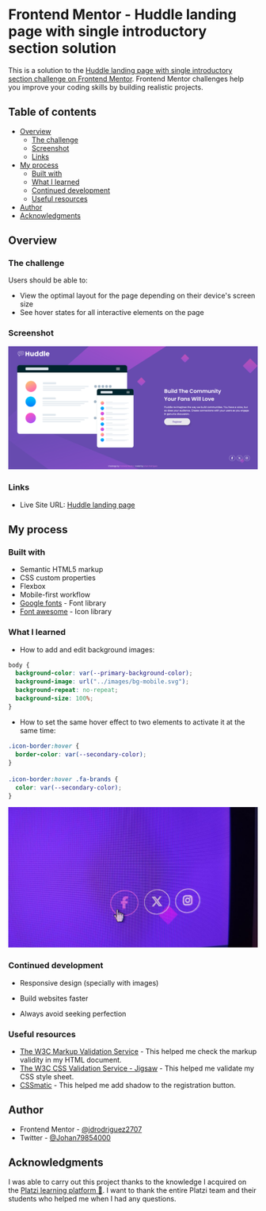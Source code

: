 # Frontend Mentor - Huddle landing page with single introductory section solution

This is a solution to the [Huddle landing page with single introductory section challenge on Frontend Mentor](https://www.frontendmentor.io/challenges/huddle-landing-page-with-a-single-introductory-section-B_2Wvxgi0). Frontend Mentor challenges help you improve your coding skills by building realistic projects.

## Table of contents

- [Overview](#overview)
  - [The challenge](#the-challenge)
  - [Screenshot](#screenshot)
  - [Links](#links)
- [My process](#my-process)
  - [Built with](#built-with)
  - [What I learned](#what-i-learned)
  - [Continued development](#continued-development)
  - [Useful resources](#useful-resources)
- [Author](#author)
- [Acknowledgments](#acknowledgments)

## Overview

### The challenge

Users should be able to:

- View the optimal layout for the page depending on their device's screen size
- See hover states for all interactive elements on the page

### Screenshot

![](./images/my-solution.png)

### Links

- Live Site URL: [Huddle landing page](https://jdrodriguez2707.github.io/huddle-landing-page/)

## My process

### Built with

- Semantic HTML5 markup
- CSS custom properties
- Flexbox
- Mobile-first workflow
- [Google fonts](https://fonts.google.com/) - Font library
- [Font awesome](https://fontawesome.com/) - Icon library

### What I learned

- How to add and edit background images:

```css
body {
  background-color: var(--primary-background-color);
  background-image: url("../images/bg-mobile.svg");
  background-repeat: no-repeat;
  background-size: 100%;
}
```

- How to set the same hover effect to two elements to activate it at the same time:

```css
.icon-border:hover {
  border-color: var(--secondary-color);
}

.icon-border:hover .fa-brands {
  color: var(--secondary-color);
}
```

![](./images/hover-effect.jpg)

### Continued development

- Responsive design (specially with images)

- Build websites faster

- Always avoid seeking perfection

### Useful resources

- [The W3C Markup Validation Service](https://validator.w3.org/) - This helped me check the markup validity in my HTML document.
- [The W3C CSS Validation Service - Jigsaw](https://jigsaw.w3.org/css-validator/) - This helped me validate my CSS style sheet.
- [CSSmatic](https://www.cssmatic.com/box-shadow) - This helped me add shadow to the registration button.

## Author

- Frontend Mentor - [@jdrodriguez2707](https://www.frontendmentor.io/profile/jdrodriguez2707)
- Twitter - [@Johan79854000](https://twitter.com/Johan79854000)

## Acknowledgments

I was able to carry out this project thanks to the knowledge I acquired on the [Platzi learning platform 💚](https://platzi.com/new-home/). I want to thank the entire Platzi team and their students who helped me when I had any questions.
